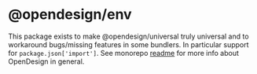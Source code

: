 # @opendesign/env

This package exists to make @opendesign/universal truly universal and to workaround
bugs/missing features in some bundlers. In particular support for `package.json['import']`. See monorepo [readme](https://github.com/opendesigndev/open-design-framework) for more info about OpenDesign in general.
